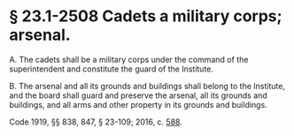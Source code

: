 # § 23.1-2508 Cadets a military corps; arsenal.

<p>A. The cadets shall be a military corps under the command of the superintendent and constitute the guard of the Institute.</p><p>B. The arsenal and all its grounds and buildings shall belong to the Institute, and the board shall guard and preserve the arsenal, all its grounds and buildings, and all arms and other property in its grounds and buildings.</p><p>Code 1919, §§ 838, 847, § 23-109; 2016, c. <a href='http://lis.virginia.gov/cgi-bin/legp604.exe?161+ful+CHAP0588'>588</a>.</p>